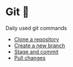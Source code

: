# Git :musical_keyboard:
Daily used git commands

- [Clone a repository](git-clone-rep.md)
- [Create a new branch](git-new-branch.md)
- [Stage and commit](git-stg-cmmt.md)
- [Pull changes](git-pull.md)
